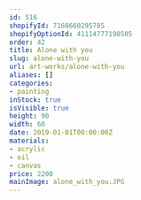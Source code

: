 ```yaml
---
id: 516
shopifyId: 7160660295785
shopifyOptionId: 41114777190505
order: 42
title: Alone with you
slug: alone-with-you
url: art-works/alone-with-you
aliases: []
categories:
- painting
inStock: true
isVisible: true
height: 90
width: 60
date: 2019-01-01T00:00:00Z
materials:
- acrylic
- oil
- canvas
price: 2200
mainImage: alone_with_you.JPG
---
```

